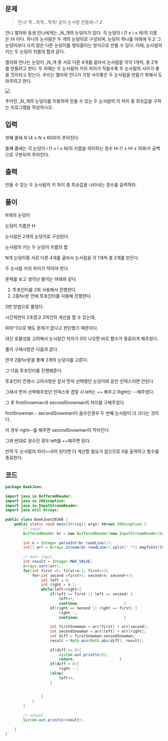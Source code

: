 ## 문제

> 언니! 똑...똑똑...똑똑! 같이 눈사람 만들래~? ♪

언니 엘자와 동생 안나에게는 _N_개의 눈덩이가 있다. 각 눈덩이 _i_ (1 ≤ _i_ ≤ _N_)의 지름은 _Hi_ 이다. 하나의 눈사람은 두 개의 눈덩이로 구성되며, 눈덩이 하나를 아래에 두고 그 눈덩이보다 크지 않은 다른 눈덩이를 쌓아올리는 방식으로 만들 수 있다. 이때, 눈사람의 키는 두 눈덩이 지름의 합과 같다.

엘자와 안나는 눈덩이 _N_개 중 서로 다른 4개를 골라서 눈사람을 각각 1개씩, 총 2개를 만들려고 한다. 두 자매는 두 눈사람의 키의 차이가 작을수록 두 눈사람의 사이가 좋을 것이라고 믿는다. 우리는 엘자와 안나가 가장 사이좋은 두 눈사람을 만들기 위해서 도와주려고 한다.

![](https://upload.acmicpc.net/65c871bd-cf26-4fd7-bda6-91728bbaf742/-/preview/)

주어진 _N_개의 눈덩이를 이용하여 만들 수 있는 두 눈사람의 키 차이 중 최솟값을 구하는 프로그램을 작성하시오.

## 입력

첫째 줄에 _N_ (4 ≤ _N_ ≤ 600)이 주어진다.

둘째 줄에는 각 눈덩이 _i_ (1 ≤ _i_ ≤ _N_)의 지름을 의미하는 정수 _Hi_ (1 ≤ _Hi_ ≤ 109)가 공백으로 구분되어 주어진다.

## 출력

만들 수 있는 두 눈사람의 키 차이 중 최솟값을 나타내는 정수를 출력하라.

## 풀이

N개의 눈덩이

눈덩이 지름은 H

눈사람은 2개의 눈덩이로 구성된다.

눈사람의 키는 두 눈덩이 지름의 합

N개 눈덩이중 서로 다른 4개를 골라서 눈사람을 각 1개씩 총 2개를 만든다.

두 눈사람 키의 차이가 작아야 한다.

문제를 보고 생각난 풀이는 아래와 같다.

1. 투포인터를 2회 사용해서 진행한다.
2. 2중for문 안에 투포인터를 사용해 진행한다.


2번 방법으로 풀었다.

시간제한이 2초였고 2억건의 계산을 할 수 있는데,

600^3으로 해도 문제가 없다고 판단했기 때문이다.

대신 효율성을 고려해서 눈사람간 차이가 0이 나오면 바로 함수가 종료되게 해주었다.

풀이 구체사항은 다음과 같다.

먼저 2중for문을 통해 2개의 눈덩이를 고른다.

그 다음 투포인터를 진행해준다.

투포인터 진행시 고려사항은 앞서 먼저 선택했던 눈덩이와 같은 인덱스이면 안된다.

그래서 먼저 선택해주었던 인덱스와 겹칠 시 left는 ++ 해주고 Right는 --해주었다.

그 후 firstSnowman과 secondSnowman의 차이를 구해주었다.

firstSnowman - secondSnowman이 음수인경우 두 번째 눈사람이 더 크다는 것이다.

이 경우 right--를 해주면 secondSnowman이 작아진다.

그와 반대로 양수인 경우 left를 ++해주면 된다.

만약 두 눈사람의 차이\==0이 된다면 더 계산할 필요가 없으므로 0을 출력하고 함수를 종료한다.


## 코드


```java
package BaekJoon;  
  
import java.io.BufferedReader;  
import java.io.IOException;  
import java.io.InputStreamReader;  
import java.util.Arrays;  
  
public class BaekJoon20366 {  
    public static void main(String[] args) throws IOException {  
        // input  
        BufferedReader br = new BufferedReader(new InputStreamReader(System.in));  
  
        int n = Integer.parseInt(br.readLine());  
        int[] arr = Arrays.stream(br.readLine().split(" ")).mapToInt(Integer::parseInt).toArray();  
  
        // main logic  
        int result = Integer.MAX_VALUE;  
        Arrays.sort(arr);  
        for(int first =0; first<n-1; first++){  
            for(int second =first+1; second<n; second++){  
                int left = 0;  
                int right = n-1;  
                while(left<right){  
                    if(left == first || left == second) {  
                        left++;  
                        continue;                    }  
                    if(right == second || right == first) {  
                        right--;  
                        continue;                    }  
  
                    int firstSnowman = arr[first] + arr[second];  
                    int secondSnowman = arr[left] + arr[right];  
                    int diff = firstSnowman-secondSnowman;  
                    result = Math.min(Math.abs(diff), result);  
  
                    if(diff == 0){  
                        System.out.println(0);  
                        return;                    }  
                    if(diff < 0){  
                        right --;  
                    }else{  
                        left++;  
                    }  
  
  
                }  
            }  
        }  
  
        // output  
        System.out.println(result);  
  
    }  
}
```
